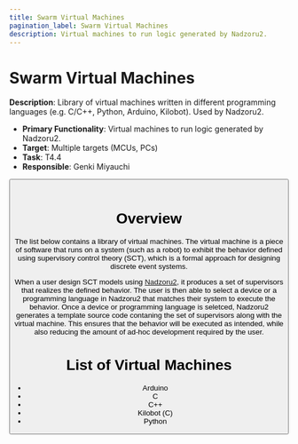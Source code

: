 ```yaml
---
title: Swarm Virtual Machines
pagination_label: Swarm Virtual Machines
description: Virtual machines to run logic generated by Nadzoru2.
---
```


# Swarm Virtual Machines

**Description**: Library of virtual machines written in different programming languages (e.g. C/C++, Python, Arduino, Kilobot). Used by Nadzoru2.

* **Primary Functionality**: Virtual machines to run logic generated by Nadzoru2.
* **Target**: Multiple targets (MCUs, PCs)
* **Task**: T4.4
* **Responsible**: Genki Miyauchi

<Button label="🔗 openswarm-eu/Nadzoru2/tree/master/codegen/templates repository" link="https://github.com/openswarm-eu/Nadzoru2/tree/master/codegen/templates" block /><br />

# Overview

The list below contains a library of virtual machines. The virtual machine is a piece of software that runs on a system (such as a robot) to exhibit the behavior defined using supervisory control theory (SCT), which is a formal approach for designing discrete event systems. 

When a user design SCT models using [Nadzoru2](../50-nadzoru2/index.md), it produces a set of supervisors that realizes the defined behavior. The user is then able to select a device or a programming language in Nadzoru2 that matches their system to execute the behavior. Once a device or programming language is seletced, Nadzoru2 generates a template source code contaning the set of supervisors along with the virtual machine. This ensures that the behavior will be executed as intended, while also reducing the amount of ad-hoc development required by the user.

# List of Virtual Machines

- Arduino
- C
- C++
- Kilobot (C)
- Python

